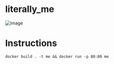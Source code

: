 # literally_me

![image](https://github.com/mario-pz/literally_me/assets/30930688/05cdbe29-8405-4678-82c8-a316d5e74e69)

# Instructions

```shell
docker build . -t me && docker run -p 80:80 me
```
